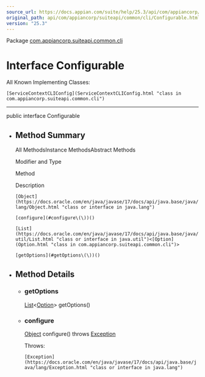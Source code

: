```yaml
---
source_url: https://docs.appian.com/suite/help/25.3/api/com/appiancorp/suiteapi/common/cli/Configurable.html
original_path: api/com/appiancorp/suiteapi/common/cli/Configurable.html
version: "25.3"
---
```


Package [com.appiancorp.suiteapi.common.cli](package-summary.html)

# Interface Configurable

All Known Implementing Classes:

`[ServiceContextCLIConfig](ServiceContextCLIConfig.html "class in com.appiancorp.suiteapi.common.cli")`

* * *

public interface Configurable

-   ## Method Summary

    All MethodsInstance MethodsAbstract Methods

    Modifier and Type

    Method

    Description

    `[Object](https://docs.oracle.com/en/java/javase/17/docs/api/java.base/java/lang/Object.html "class or interface in java.lang")`

    `[configure](#configure\(\))()`

    `[List](https://docs.oracle.com/en/java/javase/17/docs/api/java.base/java/util/List.html "class or interface in java.util")<[Option](Option.html "class in com.appiancorp.suiteapi.common.cli")>`

    `[getOptions](#getOptions\(\))()`

-   ## Method Details

    -   ### getOptions

        [List](https://docs.oracle.com/en/java/javase/17/docs/api/java.base/java/util/List.html "class or interface in java.util")<[Option](Option.html "class in com.appiancorp.suiteapi.common.cli")\> getOptions()

    -   ### configure

        [Object](https://docs.oracle.com/en/java/javase/17/docs/api/java.base/java/lang/Object.html "class or interface in java.lang") configure() throws [Exception](https://docs.oracle.com/en/java/javase/17/docs/api/java.base/java/lang/Exception.html "class or interface in java.lang")

        Throws:

        `[Exception](https://docs.oracle.com/en/java/javase/17/docs/api/java.base/java/lang/Exception.html "class or interface in java.lang")`